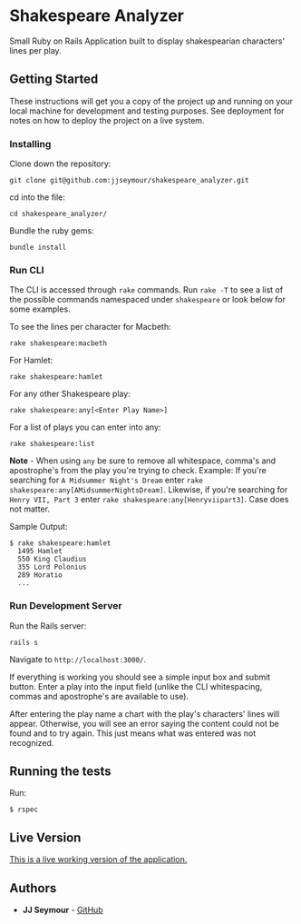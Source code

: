 # Shakespeare Analyzer

Small Ruby on Rails Application built to display shakespearian characters' lines per play.

## Getting Started

These instructions will get you a copy of the project up and running on your local machine for development and testing purposes. See deployment for notes on how to deploy the project on a live system.

### Installing

Clone down the repository:

```
git clone git@github.com:jjseymour/shakespeare_analyzer.git
```
cd into the file:

```
cd shakespeare_analyzer/
```

Bundle the ruby gems:

```
bundle install
```

### Run CLI

The CLI is accessed through `rake` commands. Run `rake -T` to see a list of the possible commands namespaced under `shakespeare` or look below for some examples.

To see the lines per character for Macbeth:

```
rake shakespeare:macbeth
```

For Hamlet:

```
rake shakespeare:hamlet
```

For any other Shakespeare play:

```
rake shakespeare:any[<Enter Play Name>]
```

For a list of plays you can enter into any:

```
rake shakespeare:list
```

**Note** - When using `any` be sure to remove all whitespace, comma's and apostrophe's from the play you're trying to check. 
Example: If you're searching for `A Midsummer Night's Dream` enter `rake shakespeare:any[AMidsummerNightsDream]`. Likewise, if you're searching for `Henry VII, Part 3` enter `rake shakespeare:any[Henryviipart3]`. Case does not matter.

Sample Output:

```
$ rake shakespeare:hamlet
  1495 Hamlet
  550 King Claudius
  355 Lord Polonius
  289 Horatio
  ...
```

### Run Development Server

Run the Rails server:

```
rails s
```

Navigate to `http://localhost:3000/`.

If everything is working you should see a simple input box and submit button. Enter a play into the input field (unlike the CLI whitespacing, commas and apostrophe's are available to use).

After entering the play name a chart with the play's characters' lines will appear. Otherwise, you will see an error saying the content could not be found and to try again. This just means what was entered was not recognized.

## Running the tests

Run:

```
$ rspec
```

## Live Version

[This is a live working version of the application.](https://shakespeareanalyzer.herokuapp.com/)

## Authors

* **JJ Seymour** - [GitHub](https://github.com/jjseymour)